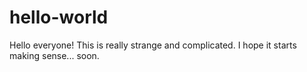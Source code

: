 # hello-world

Hello everyone!
This is really strange and complicated. I hope it starts making sense... soon.
